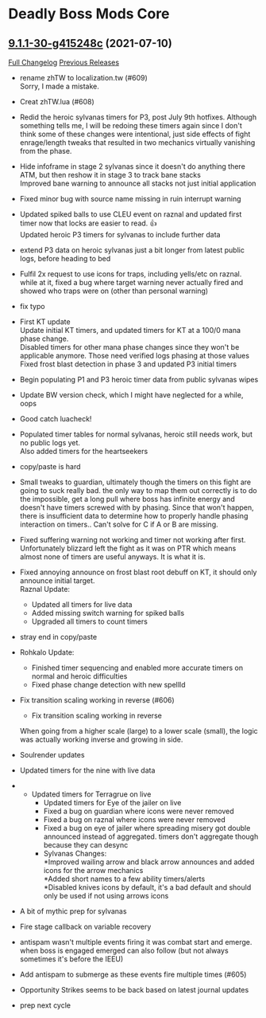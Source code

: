 # Deadly Boss Mods Core

## [9.1.1-30-g415248c](https://github.com/DeadlyBossMods/DeadlyBossMods/tree/415248c24406725485f86a604455b30a64e6175a) (2021-07-10)
[Full Changelog](https://github.com/DeadlyBossMods/DeadlyBossMods/compare/9.1.1...415248c24406725485f86a604455b30a64e6175a) [Previous Releases](https://github.com/DeadlyBossMods/DeadlyBossMods/releases)

- rename zhTW to localization.tw (#609)  
    Sorry, I made a mistake.  
- Creat zhTW.lua (#608)  
- Redid the heroic sylvanas timers for P3, post July 9th hotfixes. Although something tells me, I will be redoing these timers again since I don't think some of these changes were intentional, just side effects of fight enrage/length tweaks that resulted in two mechanics virtually vanishing from the phase.  
- Hide infoframe in stage 2 sylvanas since it doesn't do anything there ATM, but then reshow it in stage 3 to track bane stacks  
    Improved bane warning to announce all stacks not just initial application  
- Fixed minor bug with source name missing in ruin interrupt warning  
- Updated spiked balls to use CLEU event on raznal and updated first timer now that locks are easier to read. 👍  
    Updated heroic P3 timers for sylvanas to include further data  
- extend P3 data on heroic sylvanas just a bit longer from latest public logs, before heading to bed  
- Fulfil 2x request to use icons for traps, including yells/etc on raznal. while at it, fixed a bug where target warning never actually fired and showed who traps were on (other than personal warning)  
- fix typo  
- First KT update  
    Update initial KT timers, and updated timers for KT at a 100/0 mana phase change.  
    Disabled timers for other mana phase changes since they won't be applicable anymore. Those need verified logs phasing at those values  
    Fixed frost blast detection in phase 3 and updated P3 initial timers  
- Begin populating P1 and P3 heroic timer data from public sylvanas wipes  
- Update BW version check, which I might have neglected for a while, oops  
- Good catch luacheck!  
- Populated timer tables for normal sylvanas, heroic still needs work, but no public logs yet.  
    Also added timers for the heartseekers  
- copy/paste is hard  
- Small tweaks to guardian, ultimately though the timers on this fight are going to suck really bad. the only way to map them out correctly is to do the impossible, get a long pull where boss has infinite energy and doesn't have timers screwed with by phasing. Since that won't happen, there is insufficient data to determine how to properly handle phasing interaction on timers.. Can't solve for C if A or B are missing.  
- Fixed suffering warning not working and timer not working after first.  
    Unfortunately blizzard left the fight as it was on PTR which means almost none of timers are useful anyways. It is what it is.  
- Fixed annoying announce on frost blast root debuff on KT, it should only announce initial target.  
    Raznal Update:  
     - Updated all timers for live data  
     - Added missing switch warning for spiked balls  
     - Upgraded all timers to count timers  
- stray end in copy/paste  
- Rohkalo Update:  
     - Finished timer sequencing and enabled more accurate timers on normal and heroic difficulties  
     - Fixed phase change detection with new spellId  
- Fix transition scaling working in reverse (#606)  
    * Fix transition scaling working in reverse  
    When going from a higher scale (large) to a lower scale (small), the logic was actually working inverse and growing in side.  
- Soulrender updates  
- Updated timers for the nine with live data  
-  - Updated timers for Terragrue on live  
     - Updated timers for Eye of the jailer on live  
     - Fixed a bug on guardian where icons were never removed  
     - Fixed a bug on raznal where icons were never removed  
     - Fixed a bug on eye of jailer where spreading misery got double announced instead of aggregated. timers don't aggregate though because they can desync  
     - Sylvanas Changes:  
    *Improved wailing arrow and black arrow announces and added icons for the arrow mechanics  
    *Added short names to a few ability timers/alerts  
    *Disabled knives icons by default, it's a bad default and should only be used if not using arrows icons  
- A bit of mythic prep for sylvanas  
- Fire stage callback on variable recovery  
- antispam wasn't multiple events firing it was combat start and emerge. when boss is engaged emerged can also follow (but not always sometimes it's before the IEEU)  
- Add antispam to submerge as these events fire multiple times (#605)  
- Opportunity Strikes seems to be back based on latest journal updates  
- prep next cycle  
